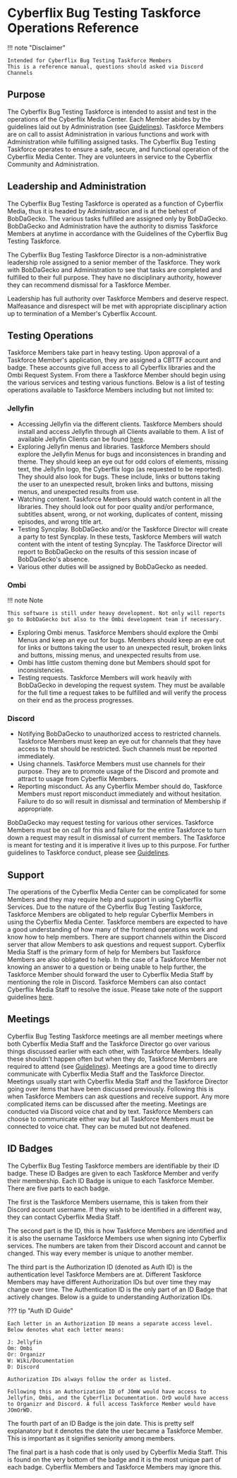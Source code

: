 # Cyberflix Bug Testing Taskforce Operations Reference
!!! note "Disclaimer"

    Intended for Cyberflix Bug Testing Taskforce Members
    This is a reference manual, questions should asked via Discord Channels

## Purpose
The Cyberflix Bug Testing Taskforce is intended to assist and test in the operations of the Cyberflix Media Center. Each Member abides by the guidelines laid out by Administration (see [Guidelines](https://docs.cyberflix.io/cbttf/guidelines)). Taskforce Members are on call to assist Administration in various functions and work with Administration while fulfilling assigned tasks. The Cyberflix Bug Testing Taskforce operates to ensure a safe, secure, and functional operation of the Cyberflix Media Center. They are volunteers in service to the Cyberflix Community and Administration.

## Leadership and Administration
The Cyberflix Bug Testing Taskforce is operated as a function of Cyberflix Media, thus it is headed by Administration and is at the behest of BobDaGecko. The various tasks fulfilled are assigned only by BobDaGecko. BobDaGecko and Administration have the authority to dismiss Taskforce Members at anytime in accordance with the Guidelines of the Cyberflix Bug Testing Taskforce.

The Cyberflix Bug Testing Taskforce Director is a non-administrative leadership role assigned to a senior member of the Taskforce. They work with BobDaGecko and Administration to see that tasks are completed and fulfilled to their full purpose. They have no disciplinary authority, however they can recommend dismissal for a Taskforce Member.

Leadership has full authority over Taskforce Members and deserve respect. Malfeasance and disrespect will be met with appropriate disciplinary action up to termination of a Member's Cyberflix Account.

## Testing Operations
Taskforce Members take part in heavy testing. Upon approval of a Taskforce Member's application, they are assigned a CBTTF account and badge. These accounts give full access to all Cyberflix libraries and the Ombi Request System. From there a Taskforce Member should begin using the various services and testing various functions. Below is a list of testing operations available to Taskforce Members including but not limited to:

### Jellyfin
 - Accessing Jellyfin via the different clients. Taskforce Members should install and access Jellyfin through all Clients available to them. A list of available Jellyfin Clients can be found [here](https://jellyfin.org/clients/).
 - Exploring Jellyfin menus and libraries. Taskforce Members should explore the Jellyfin Menus for bugs and inconsistences in branding and theme. They should keep an eye out for odd colors of elements, missing text, the Jellyfin logo, the Cyberflix logo (as requested to be reported). They should also look for bugs. These include, links or buttons taking the user to an unexpected result, broken links and buttons, missing menus, and unexpected results from use.
 - Watching content. Taskforce Members should watch content in all the libraries. They should look out for poor quality and/or performance, subtitles absent, wrong, or not working, duplicates of content, missing episodes, and wrong title art.
 - Testing Syncplay. BobDaGecko and/or the Taskforce Director will create a party to test Syncplay. In these tests, Taskforce Members will watch content with the intent of testing Syncplay. The Taskforce Director will report to BobDaGecko on the results of this session incase of BobDaGecko's absence.
 - Various other duties will be assigned by BobDaGecko as needed.

### Ombi

!!! note Note

    This software is still under heavy development. Not only will reports go to BobDaGecko but also to the Ombi development team if necessary. 

 - Exploring Ombi menus. Taskforce Members should explore the Ombi Menus and keep an eye out for bugs. Members should keep an eye out for links or buttons taking the user to an unexpected result, broken links and buttons, missing menus, and unexpected results from use.
 - Ombi has little custom theming done but Members should spot for inconsistencies.
 - Testing requests. Taskforce Members will work heavily with BobDaGecko in developing the request system. They must be available for the full time a request takes to be fulfilled and will verify the process on their end as the process progresses.

### Discord

 - Notifying BobDaGecko to unauthorized access to restricted channels. Taskforce Members must keep an eye out for channels that they have access to that should be restricted. Such channels must be reported immediately.
 - Using channels. Taskforce Members must use channels for their purpose. They are to promote usage of the Discord and promote and attract to usage from Cyberflix Members.
 - Reporting misconduct. As any Cyberflix Member should do, Taskforce Members must report misconduct immediately and without hesitation. Failure to do so will result in dismissal and termination of Membership if appropriate.

BobDaGecko may request testing for various other services. Taskforce Members must be on call for this and failure for the entire Taskforce to turn down a request may result in dismissal of current members. The Taskforce is meant for testing and it is imperative it lives up to this purpose. For further guidelines to Taskforce conduct, please see [Guidelines](https://docs.cyberflix.io/cbttf/guidelines).

## Support
The operations of the Cyberflix Media Center can be complicated for some Members and they may require help and support in using Cyberflix Services. Due to the nature of the Cyberflix Bug Testing Taskforce, Taskforce Members are obligated to help regular Cyberflix Members in using the Cyberflix Media Center. Taskforce members are expected to have a good understanding of how many of the frontend operations work and know how to help members. There are support channels within the Discord server that allow Members to ask questions and request support. Cyberflix Media Staff is the primary form of help for Members but Taskforce Members are also obligated to help. In the case of a Taskforce Member not knowing an answer to a question or being unable to help further, the Taskforce Member should forward the user to Cyberflix Media Staff by mentioning the role in Discord. Taskforce Members can also contact Cyberflix Media Staff to resolve the issue. Please take note of the support guidelines [here](https://docs.cyberflix.io/cbttf/guidelines/).

## Meetings
Cyberflix Bug Testing Taskforce meetings are all member meetings where both Cyberflix Media Staff and the Taskforce Director go over various things discussed earlier with each other, with Taskforce Members. Ideally these shouldn’t happen often but when they do, Taskforce Members are required to attend (see [Guidelines](https://docs.cyberflix.io/cbttf/guidelines/#meetings)). Meetings are a good time to directly communicate with Cyberflix Media Staff and the Taskforce Director. Meetings usually start with Cyberflix Media Staff and the Taskforce Director going over items that have been discussed previously. Following this is when Taskforce Members can ask questions and receive support. Any more complicated items can be discussed after the meeting. Meetings are conducted via Discord voice chat and by text. Taskforce Members can choose to communicate either way but all Taskforce Members must be connected to voice chat. They can be muted but not deafened.

## ID Badges
The Cyberflix Bug Testing Taskforce members are identifiable by their ID badge. These ID Badges are given to each Taskforce Member and verify their membership. Each ID Badge is unique to each Taskforce Member. There are five parts to each badge. 

The first is the Taskforce Members username, this is taken from their Discord account username. If they wish to be identified in a different way, they can contact Cyberflix Media Staff.

The second part is the ID, this is how Taskforce Members are identified and it is also the username Taskforce Members use when signing into Cyberflix services. The numbers are taken from their Discord account and cannot be changed. This way every member is unique to another member.

The third part is the Authorization ID (denoted as Auth ID) is the authentication level Taskforce Members are at. Different Taskforce Members may have different Authorization IDs but over time they may change over time. The Authentication ID is the only part of an ID Badge that actively changes. Below is a guide to understanding Authorization IDs.

??? tip "Auth ID Guide"

    Each letter in an Authorization ID means a separate access level. Below denotes what each letter means: 

    J: Jellyfin  
    Om: Ombi  
    Or: Organizr  
    W: Wiki/Documentation  
    D: Discord  

    Authorization IDs always follow the order as listed.

    Following this an Authorization ID of JOmW would have access to Jellyfin, Ombi, and the Cyberflix Documentation. OrD would have access to Organizr and Discord. A full access Taskforce Member would have JOmOrWD.

The fourth part of an ID Badge is the join date. This is pretty self explanatory but it denotes the date the user became a Taskforce Member. This is important as it signifies seniority among members.

The final part is a hash code that is only used by Cyberflix Media Staff. This is found on the very bottom of the badge and it is the most unique part of each badge. Cyberflix Members and Taskforce Members may ignore this.